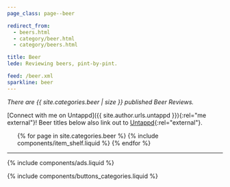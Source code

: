 ```yaml
---
page_class: page--beer

redirect_from:
  - beers.html
  - category/beer.html
  - category/beers.html

title: Beer
lede: Reviewing beers, pint-by-pint.

feed: /beer.xml
sparkline: beer
---
```


*There are {{ site.categories.beer | size }} published Beer Reviews.*

[Connect with me on Untappd]({{ site.author.urls.untappd }}){:rel="me  external"}! Beer titles below also link out to [Untappd](https://untappd.com){:rel="external"}.

<div class="h-feed" id="beer">
    <link rel="stylesheet" href="/css/shelf.min.css">
    <ol class="shelf" role="list">
        {% for page in site.categories.beer %}
            {% include components/item_shelf.liquid %}
        {% endfor %}
    </ol>
</div>

--------

{% include components/ads.liquid %}

{% include components/buttons_categories.liquid %}
